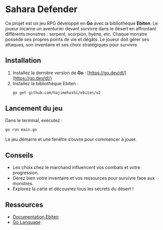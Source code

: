 
# Sahara Defender

Ce projet est un jeu RPG développé en **Go** avec la bibliothèque **Ebiten**.
Le joueur incarne un aventurier devant survivre dans le désert en affrontant différents monstres : serpent, scorpion, hyène, etc.
Chaque monstre possède ses propres points de vie et dégâts. Le joueur doit gérer ses attaques, son inventaire et ses choix stratégiques pour survivre.

## Installation

1. Installez la dernière version de **Go** : [https://go.dev/dl/](https://go.dev/dl/)
2. Installez la bibliothèque Ebiten :
	```sh
	go get github.com/hajimehoshi/ebiten/v2
	```

## Lancement du jeu

Dans le terminal, exécutez :
```sh
go run main.go
```
Le jeu démarre et une fenêtre s’ouvre pour commencer à jouer.

## Conseils

- Les choix chez le marchand influencent vos combats et votre progression.
- Gérez bien votre inventaire et vos ressources pour survivre face aux monstres.
- Explorez la carte et découvrez tous les secrets du désert !

## Ressources

- [Documentation Ebiten](https://ebiten.org/documents/overview.html)
- [Go Language](https://golang.org/)
